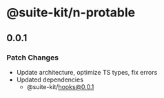 # @suite-kit/n-protable

## 0.0.1

### Patch Changes

- Update architecture, optimize TS types, fix errors
- Updated dependencies
  - @suite-kit/hooks@0.0.1
